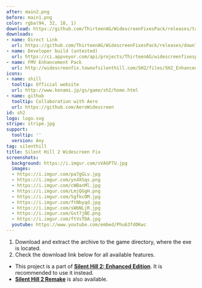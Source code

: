 ```yaml
---
after: main2.png
before: main1.png
color: rgba(94, 32, 18, 1)
download: https://github.com/ThirteenAG/WidescreenFixesPack/releases/tag/sh2
downloads:
- name: Direct Link
  url: https://github.com/ThirteenAG/WidescreenFixesPack/releases/download/sh2/SilentHill2.WidescreenFix.zip
- name: Developer build (untested)
  url: https://ci.appveyor.com/api/projects/ThirteenAG/widescreenfixespack/artifacts/SilentHill2.WidescreenFix.zip?branch=master
- name: FMV Enhancement Pack
  url: http://widescreenfix.townofsilenthill.com/SH2/files/SH2_Enhanced_FMV_Pack_16-10_Aspect_Ratio.rar
icons:
- name: shill
  tooltip: Official website
  url: http://www.konami.jp/gs/game/sh2/home.html
- name: github
  tooltip: Collaboration with Aero
  url: https://github.com/AeroWidescreen
id: sh2
logo: logo.svg
stripe: stripe.jpg
support:
  tooltip: ''
  version: Any
tag: silenthill
title: Silent Hill 2 Widescreen Fix
screenshots:
  background: https://i.imgur.com/sVAGP7U.jpg
  images:
  - https://i.imgur.com/pa7gGLv.jpg
  - https://i.imgur.com/yn4XSqs.png
  - https://i.imgur.com/cWBanMl.jpg
  - https://i.imgur.com/LmjQGgH.png
  - https://i.imgur.com/SgfkcOM.jpg
  - https://i.imgur.com/ftNbyqd.jpg
  - https://i.imgur.com/sWbNLjR.jpg
  - https://i.imgur.com/Gst7jNE.png
  - https://i.imgur.com/ftVsTDA.jpg
  youtube: https://www.youtube.com/embed/Phu63fdOKwc
---
```


1. Download and extract the archive to the game directory, where the exe is located.
2. Check the download link below for all available features.

* This project is a part of  [**Silent Hill 2: Enhanced Edition**](https://enhanced.townofsilenthill.com/SH2/). It is recommended to use it instead.
* [**Silent Hill 2 Remake**](https://store.steampowered.com/app/2124490) is also available.
